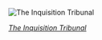 
![The Inquisition Tribunal](https://upload.wikimedia.org/wikipedia/commons/thumb/d/dd/Francisco_de_Goya_-_Escena_de_Inquisici%C3%B3n_-_Google_Art_Project.jpg/750px-Francisco_de_Goya_-_Escena_de_Inquisici%C3%B3n_-_Google_Art_Project.jpg)

*[The Inquisition Tribunal](https://wikipedia.org/wiki/File:Francisco_de_Goya_-_Escena_de_Inquisici%C3%B3n_-_Google_Art_Project.jpg)*
